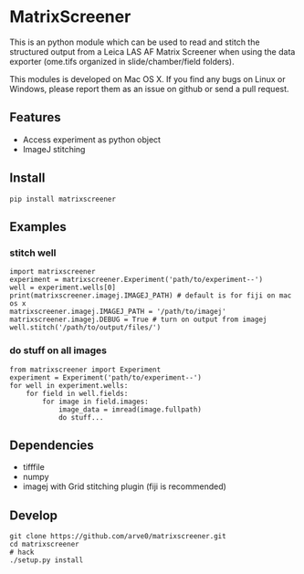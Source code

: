 # MatrixScreener #
This is an python module which can be used to read and stitch the structured output from a Leica LAS AF Matrix Screener when using the data exporter (ome.tifs organized in slide/chamber/field folders).

This modules is developed on Mac OS X. If you find any bugs on Linux or Windows, please report them as an issue on github or send a pull request.


## Features
- Access experiment as python object
- ImageJ stitching


## Install ##
```
pip install matrixscreener
```


## Examples ##
### stitch well ###
```
import matrixscreener
experiment = matrixscreener.Experiment('path/to/experiment--')
well = experiment.wells[0]
print(matrixscreener.imagej.IMAGEJ_PATH) # default is for fiji on mac os x
matrixscreener.imagej.IMAGEJ_PATH = '/path/to/imagej'
matrixscreener.imagej.DEBUG = True # turn on output from imagej
well.stitch('/path/to/output/files/')
```

### do stuff on all images ###
```
from matrixscreener import Experiment
experiment = Experiment('path/to/experiment--')
for well in experiment.wells:
    for field in well.fields:
        for image in field.images:
            image_data = imread(image.fullpath)
            do stuff...
```


## Dependencies ##
- tifffile
- numpy
- imagej with Grid stitching plugin (fiji is recommended)


## Develop ##
```
git clone https://github.com/arve0/matrixscreener.git
cd matrixscreener
# hack
./setup.py install
```
